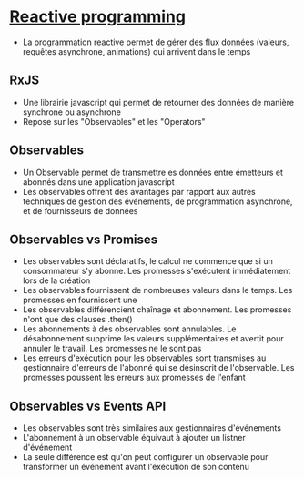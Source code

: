 # [Reactive programming](http://reactivex.io/)
* La programmation reactive permet de gérer des flux données (valeurs, requêtes asynchrone, animations) qui arrivent dans le temps

## RxJS
* Une librairie javascript qui permet de retourner des données de manière synchrone ou asynchrone
* Repose sur les "Observables" et les "Operators"

## Observables
* Un Observable permet de transmettre es données entre émetteurs et abonnés dans une application javascript
* Les observables offrent des avantages par rapport aux autres techniques de gestion des événements, de programmation asynchrone, et de fournisseurs de données

## Observables vs Promises
* Les observables sont déclaratifs, le calcul ne commence que si un consommateur s'y abonne. Les promesses s'exécutent immédiatement lors de la création
* Les observables fournissent de nombreuses valeurs dans le temps. Les promesses en fournissent une
* Les observables différencient chaînage et abonnement. Les promesses n'ont que des clauses .then()
* Les abonnements à des observables sont annulables. Le désabonnement supprime les valeurs supplémentaires et avertit pour annuler le travail. Les promesses ne le sont pas
* Les erreurs d'exécution pour les observables sont transmises au gestionnaire d'erreurs de l'abonné qui se désinscrit de l'observable. Les promesses poussent les erreurs aux promesses de l'enfant

## Observables vs Events API
* Les observables sont très similaires aux gestionnaires d'événements
* L'abonnement à un observable équivaut à ajouter un listner d'événement
* La seule différence est qu'on peut configurer un observable pour transformer un événement avant l'éxécution de son contenu